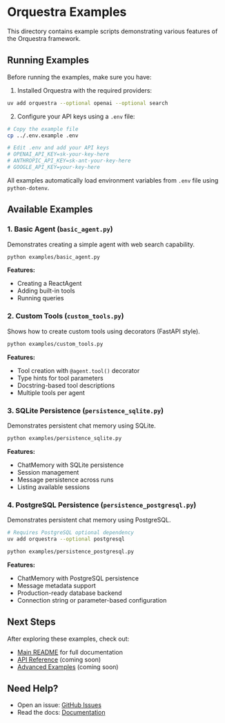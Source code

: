 # Orquestra Examples

This directory contains example scripts demonstrating various features of the Orquestra framework.

## Running Examples

Before running the examples, make sure you have:

1. Installed Orquestra with the required providers:
```bash
uv add orquestra --optional openai --optional search
```

2. Configure your API keys using a `.env` file:
```bash
# Copy the example file
cp ../.env.example .env

# Edit .env and add your API keys
# OPENAI_API_KEY=sk-your-key-here
# ANTHROPIC_API_KEY=sk-ant-your-key-here
# GOOGLE_API_KEY=your-key-here
```

All examples automatically load environment variables from `.env` file using `python-dotenv`.

## Available Examples

### 1. Basic Agent (`basic_agent.py`)

Demonstrates creating a simple agent with web search capability.

```bash
python examples/basic_agent.py
```

**Features:**
- Creating a ReactAgent
- Adding built-in tools
- Running queries

### 2. Custom Tools (`custom_tools.py`)

Shows how to create custom tools using decorators (FastAPI style).

```bash
python examples/custom_tools.py
```

**Features:**
- Tool creation with `@agent.tool()` decorator
- Type hints for tool parameters
- Docstring-based tool descriptions
- Multiple tools per agent

### 3. SQLite Persistence (`persistence_sqlite.py`)

Demonstrates persistent chat memory using SQLite.

```bash
python examples/persistence_sqlite.py
```

**Features:**
- ChatMemory with SQLite persistence
- Session management
- Message persistence across runs
- Listing available sessions

### 4. PostgreSQL Persistence (`persistence_postgresql.py`)

Demonstrates persistent chat memory using PostgreSQL.

```bash
# Requires PostgreSQL optional dependency
uv add orquestra --optional postgresql

python examples/persistence_postgresql.py
```

**Features:**
- ChatMemory with PostgreSQL persistence
- Message metadata support
- Production-ready database backend
- Connection string or parameter-based configuration

## Next Steps

After exploring these examples, check out:

- [Main README](../README.md) for full documentation
- [API Reference](../docs/api.md) (coming soon)
- [Advanced Examples](../docs/examples.md) (coming soon)

## Need Help?

- Open an issue: [GitHub Issues](https://github.com/marcosf63/orquestra/issues)
- Read the docs: [Documentation](https://github.com/marcosf63/orquestra#readme)
